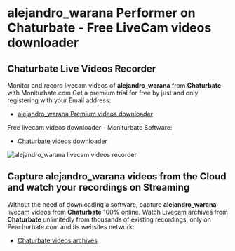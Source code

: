 # alejandro_warana Performer on Chaturbate - Free LiveCam videos downloader

## Chaturbate Live Videos Recorder

Monitor and record livecam videos of **alejandro_warana** from **Chaturbate** with Moniturbate.com
Get a premium trial for free by just and only registering with your Email address:
* [alejandro_warana Premium videos downloader](https://moniturbate.com/request-demo-licence-key.html)

Free livecam videos downloader - Moniturbate Software:
* [Chaturbate videos downloader](https://moniturbate.com/moniturbate-download-software.html)

![alejandro_warana livecam videos recorder](https://peachurnet.com/templates/moniturbate-software.png)


## Capture alejandro_warana videos from the Cloud and watch your recordings on Streaming

Without the need of downloading a software, capture **alejandro_warana** livecam videos from **Chaturbate** 100% online.
Watch Livecam archives from **Chaturbate** unlimitedly from thousands of existing recordings, only on Peachurbate.com and its websites network:
* [Chaturbate videos archives](https://peachurnet.com/)